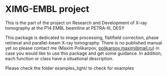 # XIMG-EMBL project
This is the part of the project on Research and Development of X-ray tomography at the P14 EMBL beamline at PETRA-III, DESY

This package is dedicated to image processing, flatifield correction, phase retrieval and parallel-beam X-ray tomography.
There is no published manual yet so please contact me (Maxim Polikarpov, polikarpov.maxim@mail.ru) in case you would like to use this package and get some guidance. In addition, each function or class have a situational description.

Please check the folder
examples_light/
to check for examples
